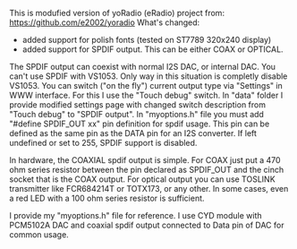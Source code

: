 This is modufied version of yoRadio (eRadio) project from: https://github.com/e2002/yoradio
What's changed:
- added support for polish fonts (tested on ST7789 320x240 display)
- added support for SPDIF output. This can be either COAX or OPTICAL.

The SPDIF output can coexist with normal I2S DAC, or internal DAC. You can't use SPDIF with VS1053. Only way in this situation is completly disable VS1053.
You can switch ("on the fly") current output type via "Settings" in WWW interface. For this I use the "Touch debug" switch. 
In "data" folder I provide modified settings page with changed switch description from "Touch debug" to "SPDIF output".
In "myoptions.h" file you must add "#define SPDIF_OUT xx" pin definition for spdif usage. This pin can be defined as the same pin as the DATA pin for an I2S converter.
If left undefined or set to 255, SPDIF support is disabled.

In hardware, the COAXIAL spdif output is simple. For COAX just put a 470 ohm series resistor between the pin declared as SPDIF_OUT and the cinch socket that is the COAX output.
For optical output you can use TOSLINK transmitter like FCR684214T or TOTX173, or any other. In some cases, even a red LED with a 100 ohm series resistor is sufficient.

I provide my "myoptions.h" file for reference. I use CYD module with PCM5102A DAC and coaxial spdif output connected to Data pin of DAC for common usage.
